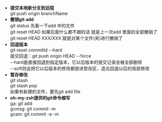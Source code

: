 - **提交本地新分支到远程**   
git push origin branchName
- **撤销git add**   
git status 先看一下add 中的文件    
git reset HEAD 如果后面什么都不跟的话 就是上一次add 里面的全部撤销了    
git reset HEAD XXX/XXX 就是对某个文件(夹)进行撤销了 
- **回退版本**   
git reset commitId --hard    
提交回退：git push origin HEAD --force   
--hard是直接回退到指定版本，它以后版本的提交记录会被全部删除   
--soft则会把它以后版本的修改都放进暂存区，适合回退以后的局部修改   
- **暂存修改**   
git stash   
git stash pop   
如果有新建的文件，要先git add file   
- **oh-my-zsh提供的git命令缩写**    
ga:  git add  
gcmsg:  git commit -m   
gcam:  git commit -a -m


